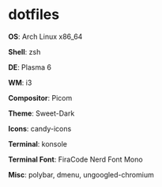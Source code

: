 # dotfiles

**OS**: Arch Linux x86_64

**Shell**: zsh

**DE**: Plasma 6

**WM**: i3

**Compositor**: Picom

**Theme**: Sweet-Dark

**Icons**: candy-icons

**Terminal**: konsole

**Terminal Font**: FiraCode Nerd Font Mono

**Misc**: polybar, dmenu, ungoogled-chromium
